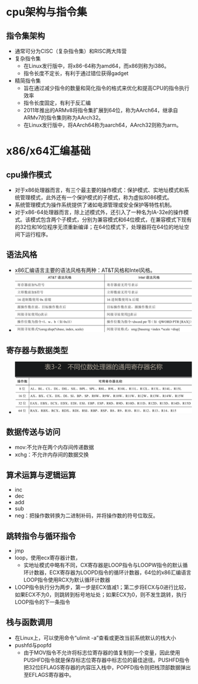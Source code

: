 # cpu架构与指令集
## 指令集架构
- 通常可分为CISC（复杂指令集）和RISC两大阵营
- 复杂指令集
  - 在Linux发行版中，将x86-64称为amd64，而x86则称为i386。
  - 指令长度不定长，有利于通过错位获得gadget
- 精简指令集
  - 旨在通过减少指令的数量和简化指令的格式来优化和提高CPU的指令执行效率
  - 指令长度固定，有利于反汇编
  - 2011年推出的ARMv8将指令集扩展到64位，称为AArch64，继承自ARMv7的指令集则称为AArch32。
  - 在Linux发行版中，将AArch64称为aarch64，AArch32则称为arm。
# x86/x64汇编基础
## cpu操作模式
- 对于x86处理器而言，有三个最主要的操作模式：保护模式、实地址模式和系统管理模式，此外还有一个保护模式的子模式，称为虚拟8086模式。
- 系统管理模式为操作系统提供了诸如电源管理或安全保护等特性机制。
- 对于x86-64处理器而言，除上述模式外，还引入了一种名为IA-32e的操作模式。该模式包含两个子模式，分别为兼容模式和64位模式，在兼容模式下现有的32位和16位程序无须重新编译；在64位模式下，处理器将在64位的地址空间下运行程序。
## 语法风格
- x86汇编语言主要的语法风格有两种：AT&T风格和Intel风格。
- ![](pic/2021-06-01-15-36-40.png)
## 寄存器与数据类型
- ![](pic/2021-06-01-15-38-03.png)
## 数据传送与访问
- mov:不允许在两个内存间传递数据
- xchg：不允许内存间的数据交换
## 算术运算与逻辑运算
- inc
- dec
- add
- sub
- neg：把操作数转换为二进制补码，并将操作数的符号位取反。
## 跳转指令与循环指令
- jmp
- loop，使用ecx寄存器计数，
  - 实地址模式中略有不同，CX寄存器是LOOP指令与LOOPW指令的默认循环计数器，ECX寄存器为LOOPD指令的循环计数器，64位的x86汇编语言LOOP指令使用RCX为默认循环计数器
- LOOP指令执行分为两步，第一步是ECX值减1；第二步将ECX与0进行比较，如果ECX不为0，则跳转到标号地址处；如果ECX为0，则不发生跳转，执行LOOP指令的下一条指令
## 栈与函数调用
- 在Linux上，可以使用命令“ulimit -a”查看或更改当前系统默认的栈大小
- pushfd与popfd
  - 由于MOV指令不允许将标志位寄存器的值复制到一个变量，因此使用PUSHFD指令就是保存标志位寄存器中标志位的最佳途径。PUSHFD指令把32位EFLAGS寄存器的内容压入栈中，POPFD指令则把栈顶部数据弹出至EFLAGS寄存器中。